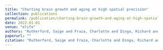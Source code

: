 ```yaml
---
title: "Charting brain growth and aging at high spatial precision"
collection: publications
permalink: /publication/charting-brain-growth-and-aging-at-high-spatial-precision
date: 2022-01-01
venue: "elife"
authors: "Rutherford, Saige and Fraza, Charlotte and Dinga, Richard and Kia, Seyed Mostafa and Wolfers, Thomas and Zabihi, Mariam and Berthet, Pierre and Worker, Amanda and Verdi, Serena and Andrews, Derek and others"
paperurl: ""
citation: "Rutherford, Saige and Fraza, Charlotte and Dinga, Richard and Kia, Seyed Mostafa and Wolfers, Thomas and Zabihi, Mariam and Berthet, Pierre and Worker, Amanda and Verdi, Serena and Andrews, Derek and others (2022). Charting brain growth and aging at high spatial precision. elife."
---
```

